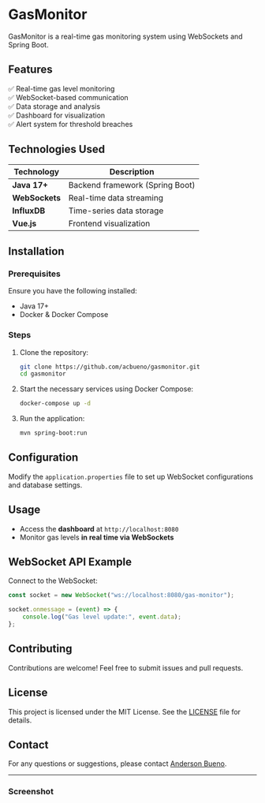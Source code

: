 # GasMonitor

&#x20;&#x20;

GasMonitor is a real-time gas monitoring system using WebSockets and Spring Boot.

## Features

✅ Real-time gas level monitoring\
✅ WebSocket-based communication\
✅ Data storage and analysis\
✅ Dashboard for visualization\
✅ Alert system for threshold breaches

## Technologies Used

| Technology     | Description                     |
| -------------- | ------------------------------- |
| **Java 17+**   | Backend framework (Spring Boot) |
| **WebSockets** | Real-time data streaming        |
| **InfluxDB**   | Time-series data storage        |
| **Vue.js**     | Frontend visualization          |

## Installation

### Prerequisites

Ensure you have the following installed:

- Java 17+
- Docker & Docker Compose

### Steps

1. Clone the repository:
   ```sh
   git clone https://github.com/acbueno/gasmonitor.git
   cd gasmonitor
   ```
2. Start the necessary services using Docker Compose:
   ```sh
   docker-compose up -d
   ```
3. Run the application:
   ```sh
   mvn spring-boot:run
   ```

## Configuration

Modify the `application.properties` file to set up WebSocket configurations and database settings.

## Usage

- Access the **dashboard** at `http://localhost:8080`
- Monitor gas levels **in real time via WebSockets**

## WebSocket API Example

Connect to the WebSocket:

```javascript
const socket = new WebSocket("ws://localhost:8080/gas-monitor");

socket.onmessage = (event) => {
    console.log("Gas level update:", event.data);
};
```

## Contributing

Contributions are welcome! Feel free to submit issues and pull requests.

## License

This project is licensed under the MIT License. See the [LICENSE](LICENSE) file for details.

## Contact

For any questions or suggestions, please contact [Anderson Bueno](mailto\:anderson.carlosb@gmail.com).

---

### Screenshot




